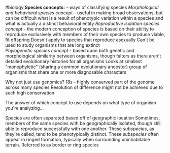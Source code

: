 #biology 
**Species concepts:** - ways of classifying species
	*Morphological and behavioral species concept* - useful in making broad observations, but can be difficult what is a result of phenotypic variation within a species and what is actually a distinct behavioral entity
	*Reproductive isolation species concept* - the modern conception of species is based on their ability to reproduce exclusively with members of their own species to produce viable, fit offspring
		Doesn't apply to species that reproduce asexually
		Can't be used to study organisms that are long extinct	
	*Phylogenetic species concept* - based upon both genetic and morphological similarity between organisms, though falters as there aren't detailed evolutionary histories for all organisms
	Looks at smallest "monophyletic" (sharing a common evolutionary ancestor) group of organisms that share one or more diagnosable characters

Why not just use genomics?
*18s* - highly conserved part of the genome across many species
	Resolution of difference might not be achieved due to such high conservation

The answer of which concept to use depends on what type of organism you're analyzing...

Species are often separated based off of geographic location
Sometimes, members of the same species with be geographically isolated, though still able to reproduce successfully with one another. These *subspecies*, as they're called, tend to be phenotypically distinct.
	These *subspecies* often appear in ringed formation, typically when surrounding uninhabitable terrain. Referred to as border or ring species
